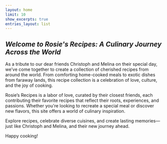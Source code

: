 ```yaml
---
layout: home
limit: 10
show_excerpts: true
entries_layout: list
---
```


## _Welcome to Rosie's Recipes: A Culinary Journey Across the World_

As a tribute to our dear friends Christoph and Melina on their special day, we’ve come together to create a collection of cherished recipes from around the world. From comforting home-cooked meals to exotic dishes from faraway lands, this recipe collection is a celebration of love, culture, and the joy of cooking.

Rosie’s Recipes is a labor of love, curated by their closest friends, each contributing their favorite recipes that reflect their roots, experiences, and passions. Whether you're looking to recreate a special meal or discover new flavors, this site offers a world of culinary inspiration.

Explore recipes, celebrate diverse cuisines, and create lasting memories—just like Christoph and Melina, and their new journey ahead.

Happy cooking!
